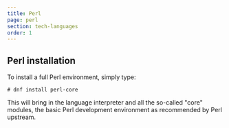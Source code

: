 ```yaml
---
title: Perl
page: perl
section: tech-languages
order: 1
---
```


## Perl installation

To install a full Perl environment, simply type:

```
# dnf install perl-core
```

This will bring in the language interpreter and all the so-called "core" modules, the basic Perl development environment as recommended by Perl upstream.
